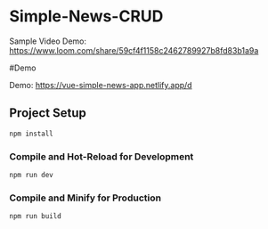 # Simple-News-CRUD
Sample Video Demo: https://www.loom.com/share/59cf4f1158c2462789927b8fd83b1a9a

#Demo

Demo: https://vue-simple-news-app.netlify.app/d



## Project Setup

```sh
npm install
```

### Compile and Hot-Reload for Development

```sh
npm run dev
```

### Compile and Minify for Production

```sh
npm run build
```
